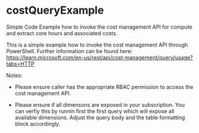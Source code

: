 # costQueryExample
Simple Code Example how to invoke the cost management API for compute and extract core hours and associated costs.

This is a simple example how to invoke the cost management API through PowerShell.  Further information can be found here: https://learn.microsoft.com/en-us/rest/api/cost-management/query/usage?tabs=HTTP


Notes:

- Please ensure caller has the appropriate RBAC permission to access the cost management API.

- Please ensure if all dimensons are exposed in your subscription. You can verfiy this by runnin first the first query which will expose all available dimensions. Adjust the query body and the table formatting block accordingly. 
